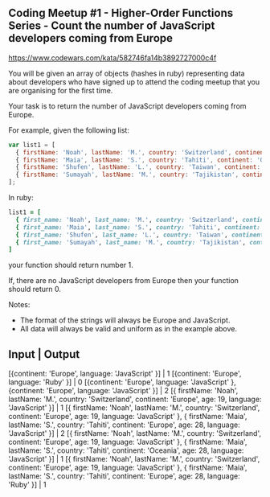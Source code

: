 ## Coding Meetup #1 - Higher-Order Functions Series - Count the number of JavaScript developers coming from Europe

https://www.codewars.com/kata/582746fa14b3892727000c4f

You will be given an array of objects (hashes in ruby) representing data about developers who have signed up to attend the coding meetup that you are organising for the first time.

Your task is to return the number of JavaScript developers coming from Europe.

For example, given the following list:

```javascript
var list1 = [
  { firstName: 'Noah', lastName: 'M.', country: 'Switzerland', continent: 'Europe', age: 19, language: 'JavaScript' },
  { firstName: 'Maia', lastName: 'S.', country: 'Tahiti', continent: 'Oceania', age: 28, language: 'JavaScript' },
  { firstName: 'Shufen', lastName: 'L.', country: 'Taiwan', continent: 'Asia', age: 35, language: 'HTML' },
  { firstName: 'Sumayah', lastName: 'M.', country: 'Tajikistan', continent: 'Asia', age: 30, language: 'CSS' }
];
```

In ruby:

```ruby
list1 = [
  { first_name: 'Noah', last_name: 'M.', country: 'Switzerland', continent: 'Europe', age: 19, language: 'JavaScript' },
  { first_name: 'Maia', last_name: 'S.', country: 'Tahiti', continent: 'Oceania', age: 28, language: 'JavaScript' },
  { first_name: 'Shufen', last_name: 'L.', country: 'Taiwan', continent: 'Asia', age: 35, language: 'HTML' },
  { first_name: 'Sumayah', last_name: 'M.', country: 'Tajikistan', continent: 'Asia', age: 30, language: 'CSS' }
]
```

your function should return number 1.

If, there are no JavaScript developers from Europe then your function should return 0.

Notes:

* The format of the strings will always be Europe and JavaScript.
* All data will always be valid and uniform as in the example above.




Input | Output
------
[{continent: 'Europe', language: 'JavaScript' }] | 1
[{continent: 'Europe', language: 'Ruby' }] | 0
[{continent: 'Europe', language: 'JavaScript' }, {continent: 'Europe', language: 'JavaScript' }] | 2
[{ firstName: 'Noah', lastName: 'M.', country: 'Switzerland', continent: 'Europe', age: 19, language: 'JavaScript' }] | 1
[{ firstName: 'Noah', lastName: 'M.', country: 'Switzerland', continent: 'Europe', age: 19, language: 'JavaScript' }, 
{ firstName: 'Maia', lastName: 'S.', country: 'Tahiti', continent: 'Europe', age: 28, language: 'JavaScript' }] | 2
[{ firstName: 'Noah', lastName: 'M.', country: 'Switzerland', continent: 'Europe', age: 19, language: 'JavaScript' }, 
{ firstName: 'Maia', lastName: 'S.', country: 'Tahiti', continent: 'Oceania', age: 28, language: 'JavaScript' }] | 1
[{ firstName: 'Noah', lastName: 'M.', country: 'Switzerland', continent: 'Europe', age: 19, language: 'JavaScript' }, 
{ firstName: 'Maia', lastName: 'S.', country: 'Tahiti', continent: 'Europe', age: 28, language: 'Ruby' }] | 1
